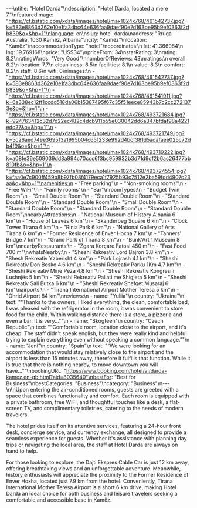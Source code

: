---\ntitle: "Hotel Darda"\ndescription: "Hotel Darda, located a mere 7."\nfeaturedImage: "https://cf.bstatic.com/xdata/images/hotel/max1024x768/461542737.jpg?k=583e8863d362e10e1fa3dbc64e636faa9daef90e7d163be95b9ef0363f2db839&o=&hp=1"\nlanguage: en\nslug: hotel-darda\naddress: "Rruga Australia, 1030 Kamëz, Albania"\ncity: "Kamëz"\nlocation: "Kamëz"\naccommodationType: "hotel"\ncoordinates:\n  lat: 41.366984\n  lng: 19.769168\nprice: "US$34"\npriceFrom: 34\nstarRating: 3\nrating: 8.2\nratingWords: "Very Good"\nnumberOfReviews: 43\nratings:\n  overall: 8.2\n  location: 7.7\n  cleanliness: 8.5\n  facilities: 8.1\n  value: 8.3\n  comfort: 8.2\n  staff: 8.6\n  wifi: 0\nimages:\n  - "https://cf.bstatic.com/xdata/images/hotel/max1024x768/461542737.jpg?k=583e8863d362e10e1fa3dbc64e636faa9daef90e7d163be95b9ef0363f2db839&o=&hp=1"\n  - "https://cf.bstatic.com/xdata/images/hotel/max1024x768/461541911.jpg?k=6a338ec12ff1ccdd518da06b15387495f67c35f51eece85943b7c2cc2721373e&o=&hp=1"\n  - "https://cf.bstatic.com/xdata/images/hotel/max1024x768/493721684.jpg?k=924763412c32d7d22ec482c4dcb911b55e030042dd6a347bfdaf98a4221edc27&o=&hp=1"\n  - "https://cf.bstatic.com/xdata/images/hotel/max1024x768/493721749.jpg?k=5c26aed749e369513a1995b04c651233e992d4bcf381d5adafaee025c72db4f9&o=&hp=1"\n  - "https://cf.bstatic.com/xdata/images/hotel/max1024x768/493719222.jpg?k=a08fe36e509039dd3a994c70ccc6f3bc959932b3d71d9df2b6ac26477bb810fb&o=&hp=1"\n  - "https://cf.bstatic.com/xdata/images/hotel/max1024x768/493724554.jpg?k=faa0e7c900ff459b8b97fb08f4179eca1f7925b93c7512e2ba59fdd4907c23aa&o=&hp=1"\namenities:\n  - "Free parking"\n  - "Non-smoking rooms"\n  - "Free WiFi"\n  - "Family rooms"\n  - "Bar"\nroomTypes:\n  - "Budget Twin Room"\n  - "Small Double Room"\n  - "Standard Double Room"\n  - "Standard Double Room"\n  - "Standard Double Room"\n  - "Small Double Room"\n  - "Standard Double Room"\n  - "Standard Double Room"\n  - "Standard Double Room"\nnearbyAttractions:\n  - "National Museum of History Albania 6 km"\n  - "House of Leaves 6 km"\n  - "Skanderbeg Square 6 km"\n  - "Clock Tower Tirana 6 km"\n  - "Rinia Park 6 km"\n  - "National Gallery of Arts Tirana 6 km"\n  - "Former Residence of Enver Hoxha 7 km"\n  - "Tanners' Bridge 7 km"\n  - "Grand Park of Tirana 8 km"\n  - "Bunk'Art 1 Museum 8 km"\nnearbyRestaurants:\n  - "Zgara Korçare Fatosi 450 m"\n  - "Fast Food 700 m"\nwhatsNearby:\n  - "Sheshi Rekreativ Lord Bajron 3.8 km"\n  - "Shesh Rekreativ Yzberisht 4 km"\n  - "Park Lojrash 4.1 km"\n  - "Sheshi Rekreativ Don Bosko 4.6 km"\n  - "Sheshi Rekreativ Parku 1Km 4.7 km"\n  - "Sheshi Rekreativ Mine Peza 4.8 km"\n  - "Sheshi Rekreativ Kongresi i Lushnjës 5 km"\n  - "Sheshi Rekreativ Pallati me Shigjeta 5 km"\n  - "Sheshi Rekreativ Sali Butka 6 km"\n  - "Sheshi Rekreativ Shefqet Musaraj 6 km"\nairports:\n  - "Tirana International Airport Mother Teresa 5 km"\n  - "Ohrid Airport 84 km"\nreviews:\n  - name: "Yuliia"\n    country: "Ukraine"\n    text: "“Thanks to the owners, I liked everything, the clean, comfortable bed, I was pleased with the refrigerator in the room, it was convenient to store food for the child. Within walking distance there is a store, a pizzeria and even a bar. It is very...”"\n  - name: "Skogfeen"\n    country: "Czech Republic"\n    text: "“Comfortable room, location close to the airport, and it's cheap. The staff didn't speak english, but they were really kind and helpful trying to explain everything even without speaking a common language.”"\n  - name: "Jeni"\n    country: "Spain"\n    text: "“We were looking for an accommodation that would stay relatively close to the airport and the airport is less than 15 minutes away, therefore it fulfills that function. While it is true that there is nothing nearby, to move downtown you will have...”"\nbookingURL: "https://www.booking.com/hotel/al/darda-kamez.en-gb.html?aid=8035640"\nbestFor: "Best for Business"\nbestCategories: "Business"\ncategory: "Business"\n---\n\nUpon entering the air-conditioned rooms, guests are greeted with a space that combines functionality and comfort. Each room is equipped with a private bathroom, free WiFi, and thoughtful touches like a desk, a flat-screen TV, and complimentary toiletries, catering to the needs of modern travelers.

The hotel prides itself on its attentive services, featuring a 24-hour front desk, concierge service, and currency exchange, all designed to provide a seamless experience for guests. Whether it's assistance with planning day trips or navigating the local area, the staff at Hotel Darda are always on hand to help.

For those looking to explore, the Dajti Ekspres Cable Car is just 12 km away, offering breathtaking views and an unforgettable adventure. Meanwhile, history enthusiasts will appreciate the proximity to the Former Residence of Enver Hoxha, located just 7.9 km from the hotel. Conveniently, Tirana International Mother Teresa Airport is a short 6 km drive, making Hotel Darda an ideal choice for both business and leisure travelers seeking a comfortable and accessible base in Kamëz.